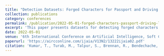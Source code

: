 ```yaml
---
title: "Detection Datasets: Forged Characters for Passport and Driving Licence"
collection: publications
category: conferences
permalink: /publication/2022-05-01-forged-characters-passport-driving-licence
excerpt: 'This paper presents datasets for detecting forged characters in passports and driving licenses.'
date: 2022-05-01
venue: '6th International Conference on Artificial Intelligence, Soft Computing and Applications'
paperurl: 'https://aircconline.com/ijaia/V13N2/13222ijaia02.pdf'
citation: 'Kumar, T., Turab, M., Talpur, S., Brennan, R., Bendechache, M. (2022). &quot;Detection Datasets: Forged Characters for Passport and Driving Licence.&quot; <i>6th International Conference on Artificial Intelligence, Soft Computing and Applications</i>.'
---
```

